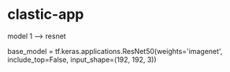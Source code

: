 # clastic-app


model 1 --> resnet

base_model = tf.keras.applications.ResNet50(weights='imagenet', include_top=False, input_shape=(192, 192, 3))
